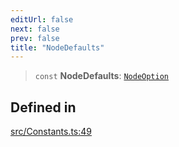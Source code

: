 ```yaml
---
editUrl: false
next: false
prev: false
title: "NodeDefaults"
---
```


> `const` **NodeDefaults**: [`NodeOption`](/api/interfaces/nodeoption/)

## Defined in

[src/Constants.ts:49](https://github.com/shipgirlproject/shoukaku/blob/f3e4f8953c070c0cdfec493d072e6a22e3555895/src/Constants.ts#L49)
